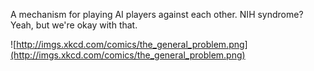 A mechanism for playing AI players against each other. NIH syndrome? Yeah, but we're okay with that.

![http://imgs.xkcd.com/comics/the_general_problem.png](http://imgs.xkcd.com/comics/the_general_problem.png)